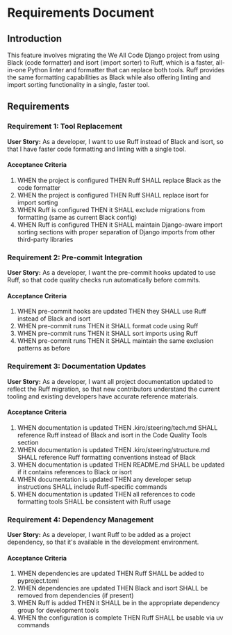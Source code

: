 # Requirements Document

## Introduction

This feature involves migrating the We All Code Django project from using Black (code formatter) and isort (import sorter) to Ruff, which is a faster, all-in-one Python linter and formatter that can replace both tools. Ruff provides the same formatting capabilities as Black while also offering linting and import sorting functionality in a single, faster tool.

## Requirements

### Requirement 1: Tool Replacement

**User Story:** As a developer, I want to use Ruff instead of Black and isort, so that I have faster code formatting and linting with a single tool.

#### Acceptance Criteria

1. WHEN the project is configured THEN Ruff SHALL replace Black as the code formatter
2. WHEN the project is configured THEN Ruff SHALL replace isort for import sorting
3. WHEN Ruff is configured THEN it SHALL exclude migrations from formatting (same as current Black config)
4. WHEN Ruff is configured THEN it SHALL maintain Django-aware import sorting sections with proper separation of Django imports from other third-party libraries

### Requirement 2: Pre-commit Integration

**User Story:** As a developer, I want the pre-commit hooks updated to use Ruff, so that code quality checks run automatically before commits.

#### Acceptance Criteria

1. WHEN pre-commit hooks are updated THEN they SHALL use Ruff instead of Black and isort
2. WHEN pre-commit runs THEN it SHALL format code using Ruff
3. WHEN pre-commit runs THEN it SHALL sort imports using Ruff
4. WHEN pre-commit runs THEN it SHALL maintain the same exclusion patterns as before

### Requirement 3: Documentation Updates

**User Story:** As a developer, I want all project documentation updated to reflect the Ruff migration, so that new contributors understand the current tooling and existing developers have accurate reference materials.

#### Acceptance Criteria

1. WHEN documentation is updated THEN .kiro/steering/tech.md SHALL reference Ruff instead of Black and isort in the Code Quality Tools section
2. WHEN documentation is updated THEN .kiro/steering/structure.md SHALL reference Ruff formatting conventions instead of Black
3. WHEN documentation is updated THEN README.md SHALL be updated if it contains references to Black or isort
4. WHEN documentation is updated THEN any developer setup instructions SHALL include Ruff-specific commands
5. WHEN documentation is updated THEN all references to code formatting tools SHALL be consistent with Ruff usage

### Requirement 4: Dependency Management

**User Story:** As a developer, I want Ruff to be added as a project dependency, so that it's available in the development environment.

#### Acceptance Criteria

1. WHEN dependencies are updated THEN Ruff SHALL be added to pyproject.toml
2. WHEN dependencies are updated THEN Black and isort SHALL be removed from dependencies (if present)
3. WHEN Ruff is added THEN it SHALL be in the appropriate dependency group for development tools
4. WHEN the configuration is complete THEN Ruff SHALL be usable via uv commands
